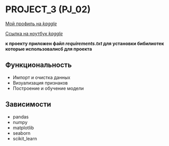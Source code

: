 # PROJECT_3 (PJ_02)

[Мой профиль на _kaggle_](https://www.kaggle.com/maximkondrashov)

[Ссылка на ноутбук _kaggle_](https://www.kaggle.com/code/maximkondrashov/notebookd90ef871cc)

__к проекту приложен файл _requirements.txt_ для установки бибилиотек которые использовалисб для проекта__

## Функциональность
* Импорт и очистка данных
* Визуализация признаков
* Построение и обучение модели

## Зависимости
* pandas
* numpy
* matplotlib
* seaborn
* scikit_learn
